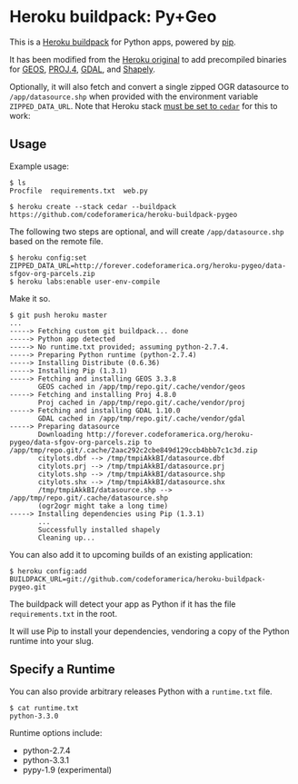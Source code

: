 Heroku buildpack: Py+Geo
========================

This is a [Heroku buildpack](http://devcenter.heroku.com/articles/buildpacks) for Python apps, powered by [pip](http://www.pip-installer.org/).

It has been modified from the [Heroku original](https://github.com/heroku/heroku-buildpack-python) to add precompiled binaries for [GEOS](http://trac.osgeo.org/geos/), [PROJ.4](http://trac.osgeo.org/proj/), [GDAL](http://trac.osgeo.org/gdal/), and [Shapely](http://toblerity.org/shapely/).

Optionally, it will also fetch and convert a single zipped OGR datasource to `/app/datasource.shp` when provided with the environment variable `ZIPPED_DATA_URL`.
Note that Heroku stack [must be set to `cedar`](https://devcenter.heroku.com/articles/cedar) for this to work:

Usage
-----

Example usage:

    $ ls
    Procfile  requirements.txt  web.py

    $ heroku create --stack cedar --buildpack https://github.com/codeforamerica/heroku-buildpack-pygeo
    
The following two steps are optional, and will create `/app/datasource.shp` based on the remote file.

    $ heroku config:set ZIPPED_DATA_URL=http://forever.codeforamerica.org/heroku-pygeo/data-sfgov-org-parcels.zip
    $ heroku labs:enable user-env-compile

Make it so.

    $ git push heroku master
    ...
    -----> Fetching custom git buildpack... done
    -----> Python app detected
    -----> No runtime.txt provided; assuming python-2.7.4.
    -----> Preparing Python runtime (python-2.7.4)
    -----> Installing Distribute (0.6.36)
    -----> Installing Pip (1.3.1)
    -----> Fetching and installing GEOS 3.3.8
           GEOS cached in /app/tmp/repo.git/.cache/vendor/geos
    -----> Fetching and installing Proj 4.8.0
           Proj cached in /app/tmp/repo.git/.cache/vendor/proj
    -----> Fetching and installing GDAL 1.10.0
           GDAL cached in /app/tmp/repo.git/.cache/vendor/gdal
    -----> Preparing datasource
           Downloading http://forever.codeforamerica.org/heroku-pygeo/data-sfgov-org-parcels.zip to /app/tmp/repo.git/.cache/2aac292c2cbe849d129ccb4bbb7c1c3d.zip
           citylots.dbf --> /tmp/tmpiAkkBI/datasource.dbf
           citylots.prj --> /tmp/tmpiAkkBI/datasource.prj
           citylots.shp --> /tmp/tmpiAkkBI/datasource.shp
           citylots.shx --> /tmp/tmpiAkkBI/datasource.shx
           /tmp/tmpiAkkBI/datasource.shp --> /app/tmp/repo.git/.cache/datasource.shp
           (ogr2ogr might take a long time)
    -----> Installing dependencies using Pip (1.3.1)
           ...
           Successfully installed shapely
           Cleaning up...

You can also add it to upcoming builds of an existing application:

    $ heroku config:add BUILDPACK_URL=git://github.com/codeforamerica/heroku-buildpack-pygeo.git

The buildpack will detect your app as Python if it has the file `requirements.txt` in the root. 

It will use Pip to install your dependencies, vendoring a copy of the Python runtime into your slug. 

Specify a Runtime
-----------------

You can also provide arbitrary releases Python with a `runtime.txt` file.

    $ cat runtime.txt
    python-3.3.0
    
Runtime options include:

- python-2.7.4
- python-3.3.1
- pypy-1.9 (experimental)

